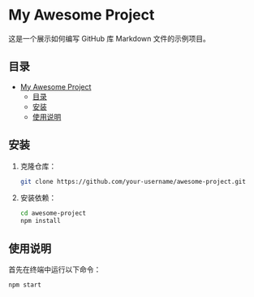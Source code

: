 # My Awesome Project

这是一个展示如何编写 GitHub 库 Markdown 文件的示例项目。

## 目录
- [My Awesome Project](#my-awesome-project)
  - [目录](#目录)
  - [安装](#安装)
  - [使用说明](#使用说明)

## 安装

1. 克隆仓库：
    ```bash
    git clone https://github.com/your-username/awesome-project.git
    ```
2. 安装依赖：
    ```bash
    cd awesome-project
    npm install
    ```

## 使用说明

首先在终端中运行以下命令：
```bash
npm start
